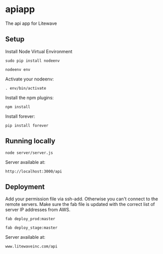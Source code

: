 # apiapp

The api app for Litewave

## Setup

Install Node Virtual Environment 

`sudo pip install nodeenv`

`nodeenv env`

Activate your nodeenv:

`. env/bin/activate`

Install the npm plugins:

`npm install`

Install forever:

`pip install forever`

## Running locally

`node server/server.js`

Server available at:

`http://localhost:3000/api`

## Deployment

Add your permission file via ssh-add. Otherwise you can't connect to the remote servers.
Make sure the fab file is updated with the correct list of server IP addresses from AWS. 

`fab deploy_prod:master`

`fab deploy_stage:master`

Server available at:

`www.litewaveinc.com/api`
